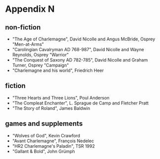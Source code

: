 
# Appendix N

## non-fiction

* "The Age of Charlemagne", David Nicolle and Angus McBride, Osprey "Men-at-Arms"
* "Carolingian Cavalryman AD 768-987", David Nicolle and Wayne Reynolds, Osprey "Warrior"
* "The Conquest of Saxony AD 782-785", David Nicolle and Graham Turner, Osprey "Campaign"
* "Charlemagne and his world", Friedrich Heer

## fiction

* "Three Hearts and Three Lions", Poul Anderson
* "The Compleat Enchanter", L. Sprague de Camp and Fletcher Pratt
* "The Story of Roland", James Baldwin

## games and supplements

* "Wolves of God", Kevin Crawford
* "Avant Charlemagne", François Nedelec
* "HR2 Charlemagne's Paladin", TSR 1992
* "Gallant & Bold", John Grümph

